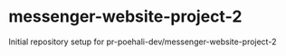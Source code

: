 # messenger-website-project-2

Initial repository setup for pr-poehali-dev/messenger-website-project-2